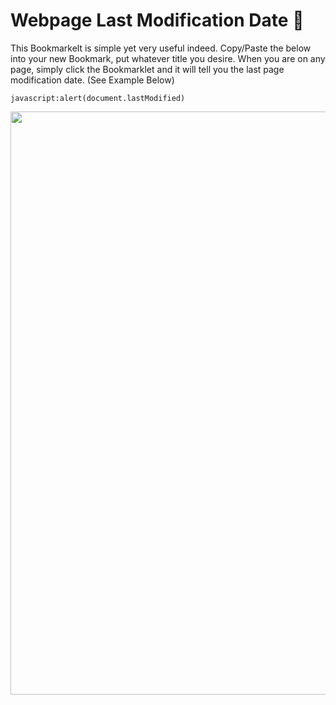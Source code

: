 # Webpage Last Modification Date 📅

This Bookmarkelt is simple yet very useful indeed.
Copy/Paste the below into your new Bookmark, put whatever title you desire.
When you are on any page, simply click the Bookmarklet and it will tell you the last page modification date. (See Example Below)

```
javascript:alert(document.lastModified)

```


<img width="933"  src="https://user-images.githubusercontent.com/104733166/172430463-fa00d797-c4b1-42b3-a8b5-0dfdfc59cced.png">
